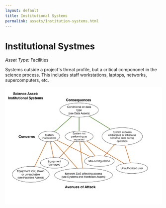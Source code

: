 ```yaml
---
layout: default
title: Institutional Systems
permalink: assets/Institution-systems.html
---
```


# Institutional Systmes

*Asset Type:*  Facilities

Systems outside a project's threat profile, but a critical compononet in the science process.  This includes staff workstations, laptops, networks, supercomputers, etc.

![Institutional Systems](../diagrams/Institution-systems.png)